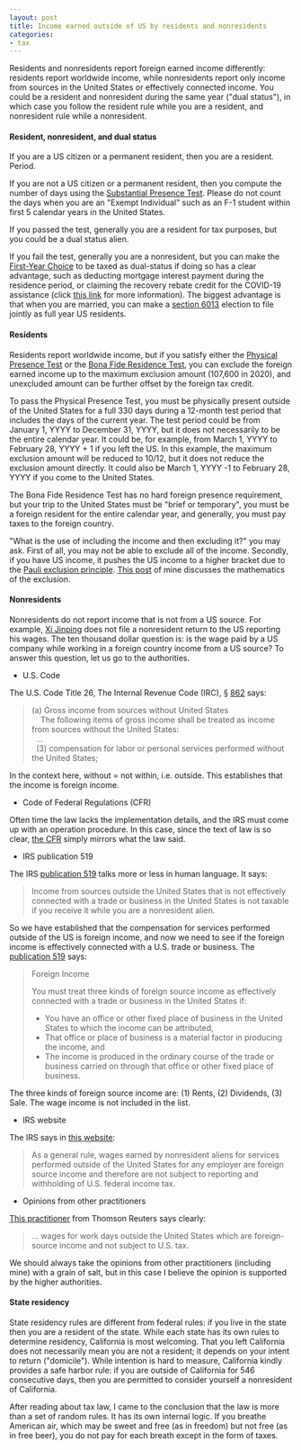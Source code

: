 ```yaml
---
layout: post
title: Income earned outside of US by residents and nonresidents
categories:
- tax
---
```


Residents and nonresidents report foreign earned income differently: residents report worldwide income, while nonresidents report only income 
from sources in the United States or effectively connected income. You could be a resident and nonresident during the same year ("dual status"), in which case you follow
the resident rule while you are a resident, and nonresident rule while a nonresident.

#### Resident, nonresident, and dual status

If you are a US citizen or a permanent resident, then you are a resident. Period.

If you are not a US citizen or a permanent resident, then you compute the number of days using the [Substantial Presence Test][substantial]. Please do not
count the days when you are an "Exempt Individual" such as an F-1 student within first 5 calendar years in the United States.

If you passed the test, generally you are a resident for tax purposes, but you could be a dual status alien.

If you fail the test, generally you are a nonresident, but you can make the [First-Year Choice][first-year] to be taxed as dual-status if doing so has a clear advantage, such as deducting mortgage interest payment
during the residence period, or claiming the recovery rebate credit for the COVID-19 assistance (click [this link][dual-rrc] for more information). The biggest advantage is that
when you are married, you can make a [section 6013][6013] election to file jointly as full year US residents.

#### Residents

Residents report worldwide income, but if you satisfy either the [Physical Presence Test][physical] or the [Bona Fide Residence Test][bona fide], you can exclude the foreign earned income up to the maximum
exclusion amount (107,600 in 2020), and unexcluded amount can be further offset by the foreign tax credit.

To pass the Physical Presence Test, you must be physically present outside of the United States for a full 330 days during a 12-month test period that includes the days of the current year. The test period could
be from January 1, YYYY to December 31, YYYY, but it does not necessarily to be the entire calendar year. It could be, for example, from March 1, YYYY to February 28, YYYY + 1 if you left the US. In this example, the
maximum exclusion amount will be reduced to 10/12, but it does not reduce the exclusion amount directly. It could also be March 1, YYYY -1 to February 28, YYYY if you come to the United States.

The Bona Fide Residence Test has no hard foreign presence requirement,
but your trip to the United States must be "brief or temporary", you
must be a foreign resident for the entire calendar year, and generally,
you must pay taxes to the foreign country.

"What is the use of including the income and then excluding it?" you may ask. First of all, you may not be able to exclude all of the income. Secondly, if you have US income, it pushes 
the US income to a higher bracket due to the [Pauli exclusion principle][pauli]. [This post][exclusion-math] of mine discusses the mathematics of the exclusion. 

#### Nonresidents

Nonresidents do not report income that is not from a US source. For example, [Xi Jinping][xi] does not file a nonresident return to the US reporting his wages. The ten thousand dollar question is: is the
wage paid by a US company while working in a foreign country income from a US source? To answer this question, let us go to the authorities.

- U.S. Code

The U.S. Code Title 26, The Internal Revenue Code (IRC), § [862][862] says:

> (a) Gross income from sources without United States  
>     The following items of gross income shall be treated as income from sources without the United States:  
>   ...  
>   (3) compensation for labor or personal services performed without the United States;

In the context here, without = not within, i.e. outside. This establishes that the income is foreign income.

- Code of Federal Regulations (CFR)

Often time the law lacks the implementation details, and the IRS must come up with an operation procedure. In this case, since the text of law is so clear, [the CFR][cfr] simply mirrors what the law said.

- IRS publication 519

The IRS [publication 519][pub519] talks more or less in human language. It says:

> Income from sources outside the United States that is not effectively
> connected with a trade or business in the United States is not
> taxable if you receive it while you are a nonresident alien.

So we have established that the compensation for services performed outside of the US is foreign income, and now we need to see if the foreign income is effectively connected with
a U.S. trade or business. The [publication 519][pub519] says:

> Foreign Income  
>
> You must treat three kinds of foreign source income as effectively connected with a trade or business in the United States if:
> - You have an office or other fixed place of business in the United States to which the income can be attributed,
> - That office or place of business is a material factor in producing the income, and
> - The income is produced in the ordinary course of the trade or business carried on through that office or other fixed place of business.

The three kinds of foreign source income are: (1) Rents, (2) Dividends, (3) Sale. The wage income is not included in the list. 

- IRS website

The IRS says in [this website][irs-web]:

> As a general rule, wages earned by nonresident aliens for services performed outside of the United States for any employer are foreign source income and therefore are not subject to reporting and withholding of U.S. federal income tax.

- Opinions from other practitioners

[This practitioner][thomson] from Thomson Reuters says clearly:

> ... wages for work days outside the United States which are foreign-source income and not subject to U.S. tax. 

We should always take the opinions from other practitioners (including mine) with a grain of salt, but in this case I believe the opinion is supported by the higher authorities. 

#### State residency

State residency rules are different from federal rules: if you live in the state then you are a resident of the state.
While each state has its own rules to determine residency, California
is most welcoming. That you left California does not necessarily mean
you are not a resident; it depends on your intent to return
("domicile"). While intention is hard to measure, California kindly provides a safe
harbor rule: if you are outside of California for 546 consecutive days, then
you are permitted to consider yourself a nonresident of California.

After reading about tax law, I came to the conclusion that the law is more than a set of random rules. It has its own internal logic.
If you breathe American air, which may be sweet and free (as in freedom) but not free (as in free beer), you do not pay for each breath except
in the form of taxes.

[substantial]: https://www.irs.gov/individuals/international-taxpayers/substantial-presence-test
[first-year]: https://www.irs.gov/individuals/international-taxpayers/alien-tax-status-first-year-choice
[dual-rrc]: https://unixlabplus.com/tax/2021/02/18/dual-status-eip.html
[6013]: https://www.law.cornell.edu/uscode/text/26/6013
[physical]: https://www.irs.gov/individuals/international-taxpayers/foreign-earned-income-exclusion-physical-presence-test
[bona fide]: https://www.irs.gov/individuals/international-taxpayers/foreign-earned-income-exclusion-bona-fide-residence-test
[pauli]: https://en.wikipedia.org/wiki/Pauli_exclusion_principle
[exclusion-math]: https://unixlabplus.com/tax/math/2018/04/03/foreign-incom-exclusion.html
[xi]: https://en.wikipedia.org/wiki/Xi_Jinping
[862]: https://www.law.cornell.edu/uscode/text/26/862
[cfr]: https://www.law.cornell.edu/cfr/text/26/1.862-1
[pub519]: https://www.irs.gov/pub/irs-pdf/p519.pdf
[irs-web]: https://www.irs.gov/individuals/international-taxpayers/persons-employed-abroad-by-a-us-person
[thomson]: https://tax.thomsonreuters.com/site/wp-content/pdf/nra-tax/Challenges-Foreign-National-Taxpayers-ebook.pdf
